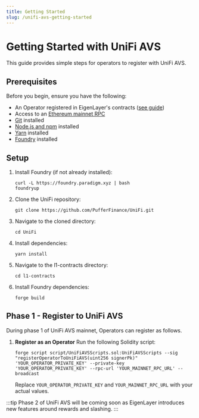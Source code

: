 ```yaml
---
title: Getting Started
slug: /unifi-avs-getting-started
---
```


# Getting Started with UniFi AVS

This guide provides simple steps for operators to register with UniFi AVS.

## Prerequisites

Before you begin, ensure you have the following:

- An Operator registered in EigenLayer's contracts ([see guide](https://docs.eigenlayer.xyz/eigenlayer/operator-guides/operator-installation#goerli-smart-contract-addresses))
- Access to an [Ethereum mainnet RPC](https://chainlist.org/)
- [Git](https://git-scm.com/downloads) installed
- [Node.js and npm](https://nodejs.org/) installed
- [Yarn](https://yarnpkg.com/getting-started/install) installed
- [Foundry](https://book.getfoundry.sh/getting-started/installation) installed

## Setup

1. Install Foundry (if not already installed):

   ```
   curl -L https://foundry.paradigm.xyz | bash
   foundryup
   ```

2. Clone the UniFi repository:

   ```
   git clone https://github.com/PufferFinance/UniFi.git
   ```

3. Navigate to the cloned directory:

   ```
   cd UniFi
   ```

4. Install dependencies:

   ```
   yarn install
   ```

5. Navigate to the l1-contracts directory:

   ```
   cd l1-contracts
   ```

6. Install Foundry dependencies:
   ```
   forge build
   ```

## Phase 1 - Register to UniFi AVS

During phase 1 of UniFi AVS mainnet, Operators can register as follows.

1. **Register as an Operator**
   Run the following Solidity script:
   ```
   forge script script/UniFiAVSScripts.sol:UniFiAVSScripts --sig "registerOperatorToUniFiAVS(uint256 signerPk)" 'YOUR_OPERATOR_PRIVATE_KEY' --private-key 'YOUR_OPERATOR_PRIVATE_KEY' --rpc-url 'YOUR_MAINNET_RPC_URL' --broadcast
   ```
   Replace `YOUR_OPERATOR_PRIVATE_KEY` and `YOUR_MAINNET_RPC_URL` with your actual values.

:::tip
Phase 2 of UniFi AVS will be coming soon as EigenLayer introduces new features around rewards and slashing.
:::
